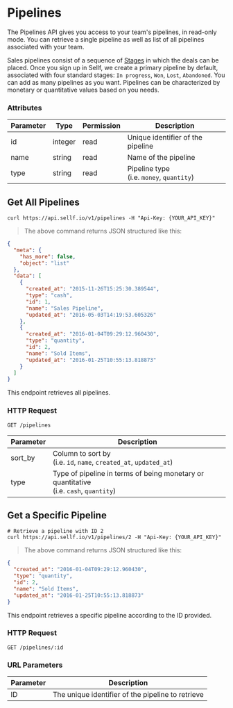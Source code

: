 # <a name="pipelines"></a>Pipelines

The Pipelines API gives you access to your team's pipelines, in read-only mode. You can retrieve a single pipeline as well as list of all pipelines associated with your team.

Sales pipelines consist of a sequence of [Stages](#stages) in which the deals can be placed. Once you sign up in Sellf, we create a primary pipeline by default, associated with four standard stages: `In progress`, `Won`, `Lost`, `Abandoned`. You can add as many pipelines as you want. Pipelines can be characterized by monetary or quantitative values based on you needs.

### Attributes

Parameter | Type | Permission | Description
--------- | ------- | ------- | -----------
id | integer | read | Unique identifier of the pipeline
name | string | read | Name of the pipeline
type | string | read | Pipeline type <br> (i.e. `money`, `quantity`)


## Get All Pipelines

```shell
curl https://api.sellf.io/v1/pipelines -H "Api-Key: {YOUR_API_KEY}"
```

> The above command returns JSON structured like this:

```json
{
  "meta": {
    "has_more": false,
    "object": "list"
  },
  "data": [
    {
      "created_at": "2015-11-26T15:25:30.389544",
      "type": "cash",
      "id": 1,
      "name": "Sales Pipeline",
      "updated_at": "2016-05-03T14:19:53.605326"
    },
    {
      "created_at": "2016-01-04T09:29:12.960430",
      "type": "quantity",
      "id": 2,
      "name": "Sold Items",
      "updated_at": "2016-01-25T10:55:13.818873"
    }
  ]
}
```

This endpoint retrieves all pipelines.

### HTTP Request

`GET /pipelines`

Parameter | Description
--------- | -----------
sort_by | Column to sort by <br> (i.e. `id`, `name`, `created_at`, `updated_at`)
type | Type of pipeline in terms of being monetary or quantitative <br> (i.e. `cash`, `quantity`)




## Get a Specific Pipeline

```shell
# Retrieve a pipeline with ID 2
curl https://api.sellf.io/v1/pipelines/2 -H "Api-Key: {YOUR_API_KEY}"
```

> The above command returns JSON structured like this:

```json
{
  "created_at": "2016-01-04T09:29:12.960430",
  "type": "quantity",
  "id": 2,
  "name": "Sold Items",
  "updated_at": "2016-01-25T10:55:13.818873"
}
```

This endpoint retrieves a specific pipeline according to the ID provided.

### HTTP Request

`GET /pipelines/:id`

### URL Parameters

Parameter | Description
--------- | -----------
ID | The unique identifier of the pipeline to retrieve
